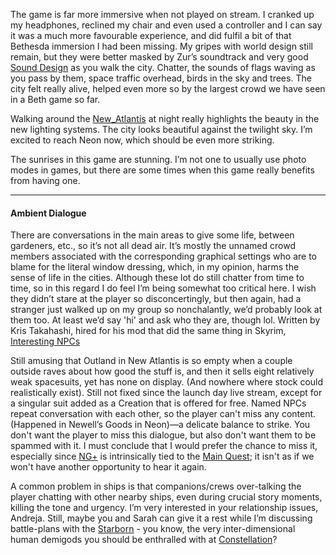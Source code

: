 The game is far more immersive when not played on stream. I cranked up my headphones, reclined my chair and even used a controller and I can say it was a much more favourable experience, and did fulfil a bit of that Bethesda immersion I had been missing. My gripes with world design still remain, but they were better masked by Zur’s soundtrack and very good [Sound Design](Sound%20Design.md) as you walk the city. Chatter, the sounds of flags waving as you pass by them, space traffic overhead, birds in the sky and trees. The city felt really alive, helped even more so by the largest crowd we have seen in a Beth game so far.

Walking around the [New_Atlantis](New_Atlantis.md) at night really highlights the beauty in the new lighting systems. The city looks beautiful against the twilight sky. I’m excited to reach Neon now, which should be even more striking.

The sunrises in this game are stunning. I’m not one to usually use photo modes in games, but there are some times when this game really benefits from having one.

---
#### Ambient Dialogue

There are conversations in the main areas to give some life, between gardeners, etc., so it’s not all dead air. It’s mostly the unnamed crowd members associated with the corresponding graphical settings who are to blame for the literal window dressing, which, in my opinion, harms the sense of life in the cities. 
	Although these lot do still chatter from time to time, so in this regard I do feel I’m being somewhat too critical here. I wish they didn’t stare at the player so disconcertingly, but then again, had a stranger just walked up on my group so nonchalantly, we’d probably look at them too. At least we’d say 'hi' and ask who they are, though lol.
		Written by Kris Takahashi, hired for his mod that did the same thing in Skyrim, [Interesting NPCs](https://www.nexusmods.com/skyrim/mods/8429)

Still amusing that Outland in New Atlantis is so empty when a couple outside raves about how good the stuff is, and then it sells eight relatively weak spacesuits, yet has none on display. (And nowhere where stock could realistically exist). Still not fixed since the launch day live stream, except for a singular suit added as a Creation that is offered for free.
	Named NPCs repeat conversation with each other, so the player can't miss any content. (Happened in Newell’s Goods in Neon)—a delicate balance to strike. You don't want the player to miss this dialogue, but also don't want them to be spammed with it. 
		I must conclude that I would prefer the chance to miss it, especially since [NG+](NG+.md) is intrinsically tied to the [Main Quest](•Main_Quest.md); it isn't as if we won't have another opportunity to hear it again.

A common problem in ships is that companions/crews over-talking the player chatting with other nearby ships, even during crucial story moments, killing the tone and urgency.
I’m very interested in your relationship issues, Andreja. Still, maybe you and Sarah can give it a rest while I’m discussing battle-plans with the [Starborn](Starborn.md) - you know, the very inter-dimensional human demigods you should be enthralled with at [Constellation](Constellation.md)?
